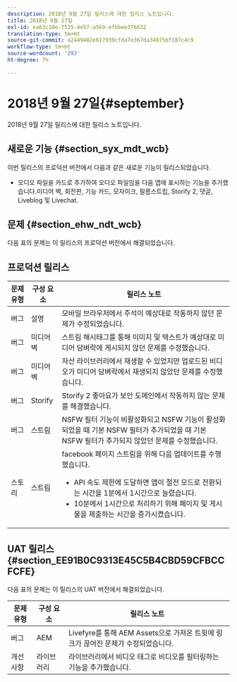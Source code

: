 ```yaml
---
description: 2018년 9월 27일 릴리스에 대한 릴리스 노트입니다.
title: 2018년 9월 27일
exl-id: ea63c18e-7535-4e57-a569-efbbee376632
translation-type: tm+mt
source-git-commit: a2449482e617939cfda7e367da34875bf187c4c9
workflow-type: tm+mt
source-wordcount: '293'
ht-degree: 7%

---
```


# 2018년 9월 27일{#september}

2018년 9월 27일 릴리스에 대한 릴리스 노트입니다.

## 새로운 기능 {#section_syx_mdt_wcb}

이번 릴리스의 프로덕션 버전에서 다음과 같은 새로운 기능이 릴리스되었습니다.

* 오디오 파일을 카드로 추가하여 오디오 파일임을 다음 앱에 표시하는 기능을 추가했습니다.미디어 벽, 회전판, 기능 카드, 모자이크, 필름스트립, Storify 2, 댓글, Liveblog 및 Livechat.

## 문제 {#section_ehw_ndt_wcb}

다음 표의 문제는 이 릴리스의 프로덕션 버전에서 해결되었습니다.

## 프로덕션 릴리스

| 문제 유형 | 구성 요소 | 릴리스 노트 |
|--- |--- |--- |
| 버그 | 설명 | 모바일 브라우저에서 주석이 예상대로 작동하지 않던 문제가 수정되었습니다. |
| 버그 | 미디어 벽 | 스트림 해시태그를 통해 이미지 및 텍스트가 예상대로 미디어 담벼락에 게시되지 않던 문제를 수정했습니다. |
| 버그 | 미디어 벽 | 자산 라이브러리에서 재생할 수 있었지만 업로드된 비디오가 미디어 담벼락에서 재생되지 않았던 문제를 수정했습니다. |
| 버그 | Storify | Storify 2 좋아요가 보안 도메인에서 작동하지 않는 문제를 해결했습니다. |
| 버그 | 스트림 | NSFW 필터 기능이 비활성화되고 NSFW 기능이 활성화되었을 때 기본 NSFW 필터가 추가되었을 때 기본 NSFW 필터가 추가되지 않았던 문제를 수정했습니다. |
| 스토리 | 스트림 | facebook 페이지 스트림을 위해 다음 업데이트를 수행했습니다. </br><ul><li>API 속도 제한에 도달하면 앱이 절전 모드로 전환되는 시간을 1분에서 1시간으로 늘렸습니다. </li><li>10분에서 1시간으로 처리하기 위해 페이지 및 게시물을 제출하는 시간을 증가시켰습니다.</li></ul> |


## UAT 릴리스 {#section_EE91B0C9313E45C5B4CBD59CFBCCFCFE}

다음 표의 문제는 이 릴리스의 UAT 버전에서 해결되었습니다.

| **문제 유형** | **구성 요소** | **릴리스 노트** |
|---|---|---|
| 버그 | AEM | Livefyre를 통해 AEM Assets으로 가져온 트윗에 링크가 끊어진 문제가 수정되었습니다. |
| 개선 사항 | 라이브러리 | 라이브러리에서 비디오 태그로 비디오를 필터링하는 기능을 추가했습니다. |

